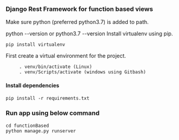 ### Django Rest Framework for function based views

Make sure python (preferred python3.7) is added to path.

python --version or python3.7 --version Install virtualenv using pip.
```
pip install virtualenv
```

First create a virtual environment for the project.

```virtualenv -p python3.7 venv or virtualenv venv
     . venv/bin/activate (Linux)
     . venv/Scripts/activate (windows using Gitbash)
 ```
 
#### Install dependencies
 ```
pip install -r requirements.txt
```
### Run app using below command
```
cd functionBased
python manage.py runserver
```
